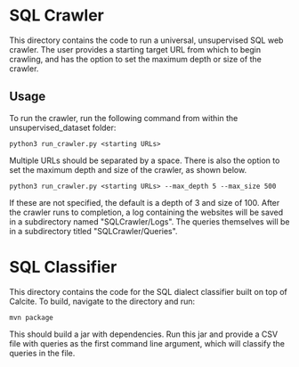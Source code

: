 # SQL Crawler

This directory contains the code to run a universal, unsupervised SQL web crawler. The user provides a starting target URL from which to begin crawling, and has the option to set the maximum depth or size of the crawler.

## Usage
To run the crawler, run the following command from within the unsupervised_dataset folder:

```
python3 run_crawler.py <starting URLs>
```
Multiple URLs should be separated by a space. There is also the option to set the maximum depth and size of the crawler, as shown below.

```
python3 run_crawler.py <starting URLs> --max_depth 5 --max_size 500
```
If these are not specified, the default is a depth of 3 and size of 100. After the crawler runs to completion, a log containing the websites will be saved in a subdirectory named "SQLCrawler/Logs". The queries themselves will be in a subdirectory titled "SQLCrawler/Queries".

# SQL Classifier

This directory contains the code for the SQL dialect classifier built on top of Calcite. To build, navigate to the directory and run:
```
mvn package
```

This should build a jar with dependencies. Run this jar and provide a CSV file with queries as the first command line argument, which will classify the queries in the file.
